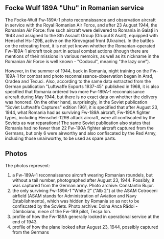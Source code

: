 ## Focke Wulf 189A "Uhu" in Romanian service

The Focke-Wulf Fw-189A-1 photo reconnaissance and observation aircraft in service with the
Royal Romanian Air Force, and after 23 August 1944, the Romanian Air Force: five such aircraft
were delivered to Romania in Galați in 1943 and assigned to the 8th Assault Group (Grupul 8 Asalt),
equipped with Henschel Hs-129B, active on the Kirovograd front (Ukraine). In the battles on the
retreating front, it is not yet known whether the Romanian-operated Fw-189A-1 aircraft took part
in actual combat actions (though there are mentions of their missions in various memoirs, as well as
its nickname in the Romanian Air Force is well known - "Codosul", meaning "the lazy one").

However, in the summer of 1944, back in Romania, night training on
the Fw-189A-1 for combat and photo reconnaissance-observation began in Arad, Oradea and Tecuci.
Also, according to the same data extracted from the German publication "Luftwaffe Exports 1937-45"
published in 1968, it is also specified that Romania ordered two more Fw-189A-1 reconnaissance aircraft
during May 1944, but there is no exact data on whether the delivery was honored. On the other hand,
surprisingly, in the Soviet publication "Soviet Luftwaffe Captures" edition 1961, it is specified that
after August 23, 1944, what Romania had as surviving Fw-189A aircraft, Fw-190A fighter types, including
Henschel-129B attack aircraft, were all confiscated by the Soviets as war reparations! The same Soviet
publication also states that Romania had no fewer than 22 Fw-190A fighter aircraft captured from the Germans,
but only 6 were airworthy and also confiscated by the Red Army, including those unairworthy, to be used as
spare parts.

## Photos

The photos represent:
1) a Fw-189A-1 reconnaissance aircraft wearing Romanian roundels, but without a tail number, photographed after August 23, 1944. Possibly, it was captured from the German army. Photo archive: Constantin Bujor.
2) the only surviving Fw-189A-1 "White 2" ("Alb 2") at the ASAM Cotroceni airfield (ASAM stands for Administration of Aviation and Navy Establishments), which was hidden by Romania so as not to be confiscated by the Soviets. Photo archive: Doina Anca Rădoi - Dâmboianu, niece of the Fw-189 pilot, Tecșa Ion.
3) profile of how the Fw-189A generally looked in operational service at the end of 1943.
4) profile of how the plane looked after August 23, 1944, possibly captured from the Germans

